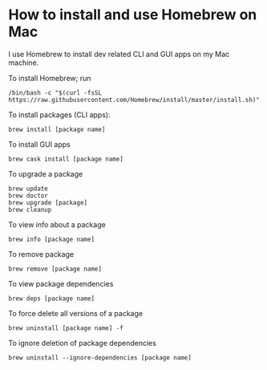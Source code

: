 # How to install and use Homebrew on Mac

I use Homebrew to install dev related CLI and GUI apps on my Mac machine.

To install Homebrew; run
```shell
/bin/bash -c "$(curl -fsSL https://raw.githubusercontent.com/Homebrew/install/master/install.sh)"
```

To install packages (CLI apps):
```shell
brew install [package name]
```

To install GUI apps
```shell
brew cask install [package name]
```
To upgrade a package
```shell
brew update
brew doctor
brew upgrade [package]
brew cleanup
```

To view info about a package
```shell
brew info [package name]
```

To remove package
```shell
brew remove [package name]
```

To view package dependencies
```shell
brew deps [package name]
```

To force delete all versions of a package
```shell
brew uninstall [package name] -f
```

To ignore deletion of package dependencies
```
brew uninstall --ignore-dependencies [package name]
```
